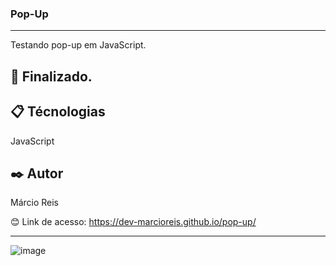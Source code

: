 ### Pop-Up

---

Testando pop-up em JavaScript.

## 🚀 Finalizado.

## 📋 Técnologias
JavaScript

## ✒️ Autor
Márcio Reis

😊 Link de acesso: https://dev-marcioreis.github.io/pop-up/

---
![image](https://user-images.githubusercontent.com/122680054/212898333-0a6cc1c1-0064-4126-a068-03a9631f9df1.png)
